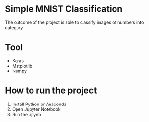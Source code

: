 # Simple MNIST Classification
The outcome of the project is able to classify images of numbers into category
# Tool
- Keras
- Matplotlib
- Numpy
# How to run the project
1. Install Python or Anaconda
2. Open Jupyter Notebook
3. Run the .ipynb
